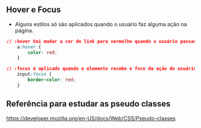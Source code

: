 ## Hover e Focus
* Alguns estilos só são aplicados quando o usuário faz alguma ação na página.

``` CSS
// :hover Vai mudar a cor do link para vermelho quando o usuário passar o mouse sobre o link
    a:hover {
        color: red; 
    }

// :focus é aplicado quando o elemento recebe o foco da ação do usuário que pode ser feita utilizando o teclado ou clicando no elemento com o mouse. É comumente usado em campos de input como uma forma de mostrar qual o input "ativo".
    input:focus {
        border-color: red;
    }
```

## Referência para estudar as pseudo classes
https://developer.mozilla.org/en-US/docs/Web/CSS/Pseudo-classes